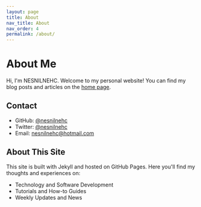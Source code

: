 ```yaml
---
layout: page
title: About
nav_title: About
nav_order: 4
permalink: /about/
---
```


# About Me

Hi, I'm NESNILNEHC. Welcome to my personal website! You can find my blog posts and articles on the [home page](/).

## Contact

- GitHub: [@nesnilnehc](https://github.com/nesnilnehc)
- Twitter: [@nesnilnehc](https://twitter.com/nesnilnehc)
- Email: [nesnilnehc@hotmail.com](mailto:nesnilnehc@hotmail.com)

## About This Site

This site is built with Jekyll and hosted on GitHub Pages. Here you'll find my thoughts and experiences on:
- Technology and Software Development
- Tutorials and How-to Guides
- Weekly Updates and News

